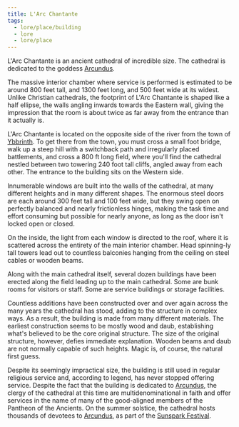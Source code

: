 ```yaml
---
title: L'Arc Chantante
tags:
  - lore/place/building
  - lore
  - lore/place
---
```


L'Arc Chantante is an ancient cathedral of incredible size. The cathedral is dedicated to the goddess [Arcundus](../../../creature/unique/deity/ancient/arcundus.md).

The massive interior chamber where service is performed is estimated to be around 800 feet tall, and 1300 feet long, and 500 feet wide at its widest. Unlike Christian cathedrals, the footprint of L'Arc Chantante is shaped like a half ellipse, the walls angling inwards towards the Eastern wall, giving the impression that the room is about twice as far away from the entrance than it actually is.

L'Arc Chantante is located on the opposite side of the river from the town of [Ybbrinth](../../state/wounded-coast/arsleaf/ybbrinth.md). To get there from the town, you must cross a small foot bridge, walk up a steep hill with a switchback path and irregularly placed battlements, and cross a 800 ft long field, where you'll find the cathedral nestled between two towering 240 foot tall cliffs, angled away from each other. The entrance to the building sits on the Western side.

Innumerable windows are built into the walls of the cathedral, at many different heights and in many different shapes. The enormous steel doors are each around 300 feet tall and 100 feet wide, but they swing open on perfectly balanced and nearly frictionless hinges, making the task time and effort consuming but possible for nearly anyone, as long as the door isn't locked open or closed.

On the inside, the light from each window is directed to the roof, where it is scattered across the entirety of the main interior chamber. Head spinning-ly tall towers lead out to countless balconies hanging from the ceiling on steel cables or wooden beams.

Along with the main cathedral itself, several dozen buildings have been erected along the field leading up to the main cathedral. Some are bunk rooms for visitors or staff. Some are service buildings or storage facilities.

Countless additions have been constructed over and over again across the many years the cathedral has stood, adding to the structure in complex ways. As a result, the building is made from many different materials. The earliest construction seems to be mostly wood and daub, establishing what's believed to be the core original structure. The size of the original structure, however, defies immediate explanation. Wooden beams and daub are not normally capable of such heights. Magic is, of course, the natural first guess.

Despite its seemingly impractical size, the building is still used in regular religious service and, according to legend, has never stopped offering service. Despite the fact that the building is dedicated to [Arcundus](../../../creature/unique/deity/ancient/arcundus.md), the clergy of the cathedral at this time are multidenominational in faith and offer services in the name of many of the good-aligned members of the Pantheon of the Ancients. On the summer solstice, the cathedral hosts thousands of devotees to [Arcundus](../../../creature/unique/deity/ancient/arcundus.md), as part of the [Sunspark Festival](../../../event/recurring/holiday/sunspark-festival.md).
